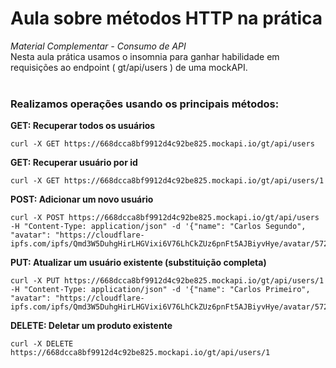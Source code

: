 # Aula sobre métodos HTTP na prática

*Material Complementar - Consumo de API*\
Nesta aula prática usamos o insomnia para ganhar habilidade em requisições ao endpoint ( gt/api/users ) de uma mockAPI. \
<br>

### Realizamos operações usando os principais métodos:
**GET: Recuperar todos os usuários**
```
curl -X GET https://668dcca8bf9912d4c92be825.mockapi.io/gt/api/users
```

**GET: Recuperar usuário por id**
```
curl -X GET https://668dcca8bf9912d4c92be825.mockapi.io/gt/api/users/1
```

**POST: Adicionar um novo usuário**
```
curl -X POST https://668dcca8bf9912d4c92be825.mockapi.io/gt/api/users -H "Content-Type: application/json" -d '{"name": "Carlos Segundo", "avatar": "https://cloudflare-ipfs.com/ipfs/Qmd3W5DuhgHirLHGVixi6V76LhCkZUz6pnFt5AJBiyvHye/avatar/572.jpg"}'

```

**PUT: Atualizar um usuário existente (substituição completa)**
```
curl -X PUT https://668dcca8bf9912d4c92be825.mockapi.io/gt/api/users/1 -H "Content-Type: application/json" -d '{"name": "Carlos Primeiro", "avatar": "https://cloudflare-ipfs.com/ipfs/Qmd3W5DuhgHirLHGVixi6V76LhCkZUz6pnFt5AJBiyvHye/avatar/572.jpg"}'

```

**DELETE: Deletar um produto existente**
```
curl -X DELETE https://668dcca8bf9912d4c92be825.mockapi.io/gt/api/users/1

```
